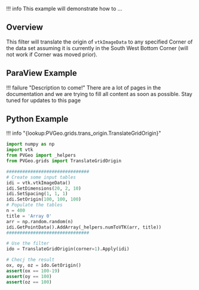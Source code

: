 !!! info
    This example will demonstrate how to ...

## Overview

This filter will translate the origin of `vtkImageData` to any specified Corner of the data set assuming it is currently in the South West Bottom Corner (will not work if Corner was moved prior).

## ParaView Example

!!! failure "Description to come!"
    There are a lot of pages in the documentation and we are trying to fill all content as soon as possible. Stay tuned for updates to this page


<!--- TODO --->

## Python Example

!!! info "{lookup:PVGeo.grids.trans_origin.TranslateGridOrigin}"

```py
import numpy as np
import vtk
from PVGeo import _helpers
from PVGeo.grids import TranslateGridOrigin

###############################
# Create some input tables
idi = vtk.vtkImageData()
idi.SetDimensions(20, 2, 10)
idi.SetSpacing(1, 1, 1)
idi.SetOrigin(100, 100, 100)
# Populate the tables
n = 400
title = 'Array 0'
arr = np.random.random(n)
idi.GetPointData().AddArray(_helpers.numToVTK(arr, title))
###############################

# Use the filter
ido = TranslateGridOrigin(corner=1).Apply(idi)

# Checj the result
ox, oy, oz = ido.GetOrigin()
assert(ox == 100-19)
assert(oy == 100)
assert(oz == 100)
```
